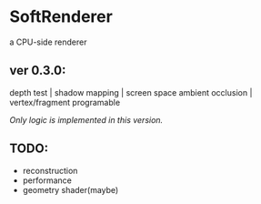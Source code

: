 # SoftRenderer
a CPU-side renderer
## ver 0.3.0: 
depth test | shadow mapping | screen space ambient occlusion | vertex/fragment programable

_Only logic is implemented in this version._
## TODO:
- reconstruction
- performance
- geometry shader(maybe)

